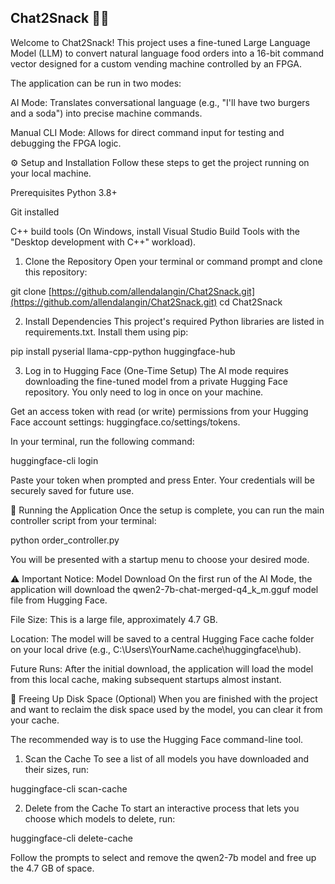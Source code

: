 ## Chat2Snack 🤖🍔
Welcome to Chat2Snack! This project uses a fine-tuned Large Language Model (LLM) to convert natural language food orders into a 16-bit command vector designed for a custom vending machine controlled by an FPGA.

The application can be run in two modes:

AI Mode: Translates conversational language (e.g., "I'll have two burgers and a soda") into precise machine commands.

Manual CLI Mode: Allows for direct command input for testing and debugging the FPGA logic.

⚙️ Setup and Installation
Follow these steps to get the project running on your local machine.

Prerequisites
Python 3.8+

Git installed

C++ build tools (On Windows, install Visual Studio Build Tools with the "Desktop development with C++" workload).

1. Clone the Repository
Open your terminal or command prompt and clone this repository:

git clone [https://github.com/allendalangin/Chat2Snack.git](https://github.com/allendalangin/Chat2Snack.git)
cd Chat2Snack

2. Install Dependencies
This project's required Python libraries are listed in requirements.txt. Install them using pip:

pip install pyserial llama-cpp-python huggingface-hub

3. Log in to Hugging Face (One-Time Setup)
The AI mode requires downloading the fine-tuned model from a private Hugging Face repository. You only need to log in once on your machine.

Get an access token with read (or write) permissions from your Hugging Face account settings: huggingface.co/settings/tokens.

In your terminal, run the following command:

huggingface-cli login

Paste your token when prompted and press Enter. Your credentials will be securely saved for future use.

🚀 Running the Application
Once the setup is complete, you can run the main controller script from your terminal:

python order_controller.py

You will be presented with a startup menu to choose your desired mode.

⚠️ Important Notice: Model Download
On the first run of the AI Mode, the application will download the qwen2-7b-chat-merged-q4_k_m.gguf model file from Hugging Face.

File Size: This is a large file, approximately 4.7 GB.

Location: The model will be saved to a central Hugging Face cache folder on your local drive (e.g., C:\Users\YourName\.cache\huggingface\hub).

Future Runs: After the initial download, the application will load the model from this local cache, making subsequent startups almost instant.

🧹 Freeing Up Disk Space (Optional)
When you are finished with the project and want to reclaim the disk space used by the model, you can clear it from your cache.

The recommended way is to use the Hugging Face command-line tool.

1. Scan the Cache
To see a list of all models you have downloaded and their sizes, run:

huggingface-cli scan-cache

2. Delete from the Cache
To start an interactive process that lets you choose which models to delete, run:

huggingface-cli delete-cache

Follow the prompts to select and remove the qwen2-7b model and free up the 4.7 GB of space.
